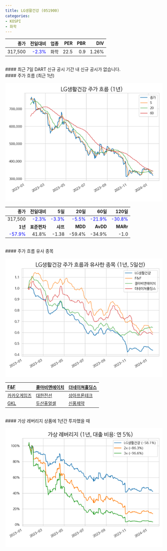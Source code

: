 ```yaml
---
title: LG생활건강 (051900)
categories:
- KOSPI
- 화학
---
```


|**종가**|**전일대비**|**업종**|**PER**|**PBR**|**DIV**|
|-------:|-----------:|-------:|------:|------:|------:|
|317,500|<span style="color: blue">-2.3%</span>|화학|22.5|0.9|1.26%|

<!-- more -->

<br>
#### 최근 7일 DART 신규 공시<a id="dart"></a>
기간 내 신규 공시가 없습니다.

<br>
#### 주가 흐름 (최근 1년)<a id="price"></a>

![051900](/assets/images/stock/051900.png)

|**종가**|**전일대비**|**5일**|**20일**|**60일**|**120일**|
|-------:|-----------:|------:|-------:|-------:|--------:|
| 317,500 | <span style="color: blue">-2.3%</span> | <span style="color: blue">-3.3%</span> | <span style="color: blue">-5.5%</span> | <span style="color: blue">-21.9%</span> | <span style="color: blue">-30.8%</span> |
|**1년**|**표준편차**|**샤프**|**MDD**|**AvDD**|**MARr**|
| <span style="color: blue">-57.9%</span> | 41.8% | -1.38 | -59.4% | -34.9% | -1.0 |

<br>
#### 주가 흐름 유사 종목<a id="corr"></a>

![051900](/assets/images/stock/051900_corr.png)

| [F&F](/383220/) | [콜마비앤에이치](/200130/) | [더네이쳐홀딩스](/298540/) |
|:---------------------------------------|:---------------------------------------|:---------------------------------------|
| [카카오게임즈](/293490/) | [대한전선](/001440/) | [상아프론테크](/089980/) |
| [GKL](/114090/) | [두산퓨얼셀](/336260/) | [신풍제약](/019170/) |

<br>
#### 가상 레버리지 상품에 1년간 투자했을 때<a id="2x"></a>

![051900](/assets/images/stock/051900_2x.png)

[^corr]: 상관계수를 이용하여 분석하였습니다.